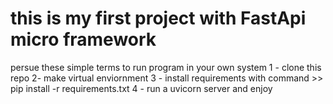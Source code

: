 # this is my first project with FastApi micro framework
persue these simple terms to run program in your own system
1 - clone this repo 
2- make virtual enviornment
3 - install requirements with command >> pip install -r requirements.txt
4 - run a uvicorn server and enjoy
